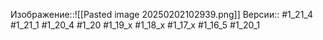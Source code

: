 Изображение::![[Pasted image 20250202102939.png]]
Версии:: #1_21_4 #1_21_1 #1_20_4 #1_20 #1_19_x #1_18_x #1_17_x #1_16_5 #1_20_1